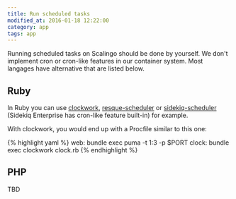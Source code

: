 ```yaml
---
title: Run scheduled tasks
modified_at: 2016-01-18 12:22:00
category: app
tags: app
---
```


Running scheduled tasks on Scalingo should be done by yourself. We don't implement cron or cron-like features in our container system. Most langages have alternative that are listed below.

## Ruby

In Ruby you can use [clockwork](http://rubygems.org/gems/clockwork), [resque-scheduler](https://rubygems.org/gems/resque-scheduler) or [sidekiq-scheduler](https://rubygems.org/gems/sidekiq-scheduler) (Sidekiq Enterprise has cron-like feature built-in) for example.

With clockwork, you would end up with a Procfile similar to this one:

{% highlight yaml %}
web: bundle exec puma -t 1:3 -p $PORT
clock: bundle exec clockwork clock.rb
{% endhighlight %}

## PHP

TBD
